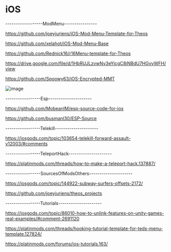 # iOS
------------------ModMenu----------------

https://github.com/joeyjurjens/iOS-Mod-Menu-Template-for-Theos

https://github.com/xelahot/iOS-Mod-Menu-Base

https://github.com/Rednick16/r16Menu-template-for-Theos

https://drive.google.com/file/d/1HbRUJLzvwNv3eYicgC8iNBdU7HGvvWFH/view

https://github.com/Spoowy63/iOS-Encrypted-MMT

![image](https://user-images.githubusercontent.com/67495343/147773428-c3a37120-481c-4df1-9ee1-e136595bff8e.png)

-----------------Esp---------------------

https://github.com/MobeanIM/esp-source-code-for-ios

https://github.com/busmanl30/ESP-Source

-----------------Telekill---------------------

https://iosgods.com/topic/103654-telekill-forward-assault-v12003/#comments

-----------------TeleportHack---------------------

https://platinmods.com/threads/how-to-make-a-teleport-hack.137887/

-----------------SourcesOfModsOthers---------------------

https://iosgods.com/topic/144922-subway-surfers-offsets-2172/

https://github.com/joeyjurjens/theos_projects

-----------------Tutorials---------------------

https://iosgods.com/topic/86010-how-to-unlink-features-on-unity-games-real-examples/#comment-2691120

https://platinmods.com/threads/hooking-tutorial-template-for-teds-menu-template.127824/

https://platinmods.com/forums/ios-tutorials.163/

